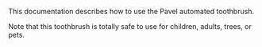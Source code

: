 This documentation describes how to use the Pavel automated toothbrush.

Note that this toothbrush is totally safe to use for children, adults, trees, or pets.
